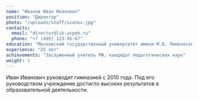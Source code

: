 ```yaml
---
name: "Иванов Иван Иванович"
position: "Директор"
photo: "/uploads/staff/ivanov.jpg"
contacts:
  email: "director@lik-uspeh.ru"
  phone: "+7 (495) 123-45-67"
education: "Московский государственный университет имени М.В. Ломоносова, факультет педагогических наук"
experience: "25 лет"
achievements: "Заслуженный учитель РФ, кандидат педагогических наук"
weight: 1
---
```


Иван Иванович руководит гимназией с 2010 года. Под его руководством учреждение достигло высоких результатов в образовательной деятельности.